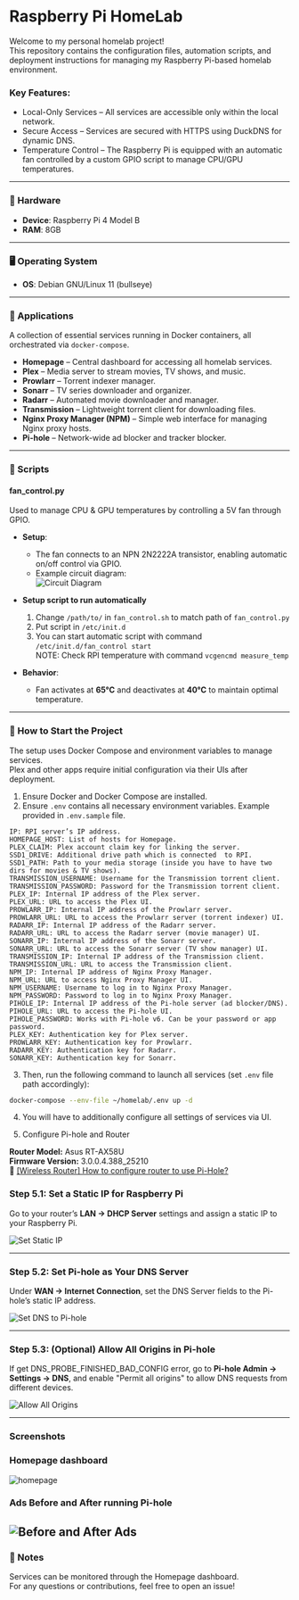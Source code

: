 # Raspberry Pi HomeLab

Welcome to my personal homelab project!<br/>
This repository contains the configuration files, automation scripts, and deployment instructions for managing my Raspberry Pi-based homelab environment.

### Key Features:
* Local-Only Services – All services are accessible only within the local network.
* Secure Access – Services are secured with HTTPS using DuckDNS for dynamic DNS.
* Temperature Control – The Raspberry Pi is equipped with an automatic fan controlled by a custom GPIO script to manage CPU/GPU temperatures.

---

### 📡 Hardware
- **Device**: Raspberry Pi 4 Model B  
- **RAM**: 8GB

---

### 🖥️ Operating System
- **OS**: Debian GNU/Linux 11 (bullseye)  

---

### 🧰 Applications
A collection of essential services running in Docker containers, all orchestrated via `docker-compose`.

- **Homepage** – Central dashboard for accessing all homelab services.
- **Plex** – Media server to stream movies, TV shows, and music.
- **Prowlarr** – Torrent indexer manager.
- **Sonarr** – TV series downloader and organizer.
- **Radarr** – Automated movie downloader and manager.
- **Transmission** – Lightweight torrent client for downloading files.
- **Nginx Proxy Manager (NPM)** – Simple web interface for managing Nginx proxy hosts.
- **Pi-hole** – Network-wide ad blocker and tracker blocker.
---

### 🔧 Scripts
#### **fan_control.py**  
Used to manage CPU & GPU temperatures by controlling a 5V fan through GPIO.  

- **Setup**:
  - The fan connects to an NPN 2N2222A transistor, enabling automatic on/off control via GPIO.
  - Example circuit diagram:  
    ![Circuit Diagram](https://github.com/user-attachments/assets/dfefdb75-9d30-48e5-855b-3c200305644f)
- **Setup script to run automatically**
  1. Change `/path/to/` in `fan_control.sh` to match path of `fan_control.py`
  2. Put script in `/etc/init.d`
  3. You can start automatic script with command `/etc/init.d/fan_control start`<br/>
  NOTE: Check RPI temperature with command `vcgencmd measure_temp`
  
- **Behavior**:
  - Fan activates at **65°C** and deactivates at **40°C** to maintain optimal temperature.
  
---

### 🚀 How to Start the Project

The setup uses Docker Compose and environment variables to manage services.<br/>
Plex and other apps require initial configuration via their UIs after deployment.

1. Ensure Docker and Docker Compose are installed.
2. Ensure `.env` contains all necessary environment variables. Example provided in `.env.sample` file.

```
IP: RPI server’s IP address.
HOMEPAGE_HOST: List of hosts for Homepage.
PLEX_CLAIM: Plex account claim key for linking the server.
SSD1_DRIVE: Additional drive path which is connected  to RPI.
SSD1_PATH: Path to your media storage (inside you have to have two dirs for movies & TV shows).
TRANSMISSION_USERNAME: Username for the Transmission torrent client.
TRANSMISSION_PASSWORD: Password for the Transmission torrent client.
PLEX_IP: Internal IP address of the Plex server.
PLEX_URL: URL to access the Plex UI.
PROWLARR_IP: Internal IP address of the Prowlarr server.
PROWLARR_URL: URL to access the Prowlarr server (torrent indexer) UI.
RADARR_IP: Internal IP address of the Radarr server.
RADARR_URL: URL to access the Radarr server (movie manager) UI.
SONARR_IP: Internal IP address of the Sonarr server.
SONARR_URL: URL to access the Sonarr server (TV show manager) UI.
TRANSMISSION_IP: Internal IP address of the Transmission client.
TRANSMISSION_URL: URL to access the Transmission client.
NPM_IP: Internal IP address of Nginx Proxy Manager.
NPM_URL: URL to access Nginx Proxy Manager UI.
NPM_USERNAME: Username to log in to Nginx Proxy Manager.
NPM_PASSWORD: Password to log in to Nginx Proxy Manager.
PIHOLE_IP: Internal IP address of the Pi-hole server (ad blocker/DNS).
PIHOLE_URL: URL to access the Pi-hole UI.
PIHOLE_PASSWORD: Works with Pi-hole v6. Can be your password or app password.
PLEX_KEY: Authentication key for Plex server.
PROWLARR_KEY: Authentication key for Prowlarr.
RADARR_KEY: Authentication key for Radarr.
SONARR_KEY: Authentication key for Sonarr.
```
3. Then, run the following command to launch all services (set `.env` file path accordingly):

```bash
docker-compose --env-file ~/homelab/.env up -d
```

4. You will have to additionally configure all settings of services via UI.
   
5. Configure Pi-hole and Router

**Router Model:** Asus RT-AX58U  
**Firmware Version:** 3.0.0.4.388_25210  
📘 [[Wireless Router] How to configure router to use Pi-Hole?](https://www.asus.com/support/faq/1046062/)

### Step 5.1: Set a Static IP for Raspberry Pi

Go to your router’s **LAN → DHCP Server** settings and assign a static IP to your Raspberry Pi.

![Set Static IP](https://github.com/user-attachments/assets/56088dd1-6ec2-4bc3-9684-69129a31c641)

---

### Step 5.2: Set Pi-hole as Your DNS Server

Under **WAN → Internet Connection**, set the DNS Server fields to the Pi-hole’s static IP address.

![Set DNS to Pi-hole](https://github.com/user-attachments/assets/f2209f29-fc92-478e-a934-95e3dadca035)

---

### Step 5.3: (Optional) Allow All Origins in Pi-hole

If get DNS_PROBE_FINISHED_BAD_CONFIG error, go to **Pi-hole Admin → Settings → DNS**, and enable "Permit all origins" to allow DNS requests from different devices.

![Allow All Origins](https://github.com/user-attachments/assets/61172b78-edf3-44a6-898b-25cfb1a24808)

---

### Screenshots

### Homepage dashboard
![homepage](https://github.com/user-attachments/assets/6a5b1b59-a72f-49dc-9be2-526b64f997e8)

### Ads Before and After running Pi-hole


![Before and After Ads](https://github.com/user-attachments/assets/00247326-19f5-4a5a-8fa8-6c2bb8e82240)
---

### 📄 Notes

Services can be monitored through the Homepage dashboard.<br/>
For any questions or contributions, feel free to open an issue!

